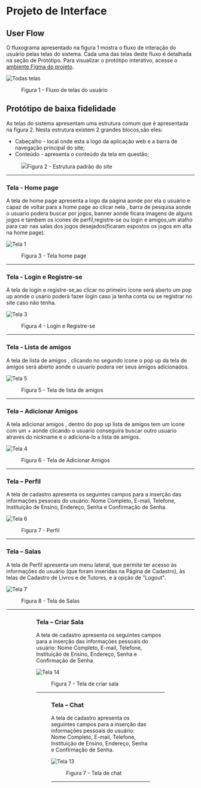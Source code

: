 
# Projeto de Interface


## User Flow

O fluxograma apresentado na figura 1 mostra o fluxo de interação do usuário pelas telas do sistema. Cada uma das telas deste fluxo é detalhada na seção de Protótipo. Para visualizar o protótipo interativo, acesse o <a href="https://www.figma.com/proto/hmYlDcIeb9Muq5sbxBzTqU/Untitled?type=design&node-id=1-2&t=YnjD1XUWNbGzugpF-1&scaling=contain&page-id=0%3A1&starting-point-node-id=1%3A2">ambiente Figma do projeto</a>.

 ![Todas telas ](https://github.com/ICEI-PUC-Minas-PMV-ADS/pmv-ads-2023-2-e1-proj-web-t4-group_4/assets/144962568/5abb6fb8-1b61-4763-ae14-8d2723bdd9a5)

  
<figure> 
    <figcaption>Figura 1 - Fluxo de telas do usuário
</figure> 


## Protótipo de baixa fidelidade

As telas do sistema apresentam uma estrutura comum que é apresentada na figura 2. Nesta estrutura existem 2 grandes blocos,são eles:
<ul>
  <li>Cabeçalho - local onde esta a logo da aplicação web e a barra de navegação principal do site;</li>
  <li>Conteúdo - apresenta o conteúdo da tela em questão;</li>

</ul>

<figure> 
  <img src="https://github.com/ICEI-PUC-Minas-PMV-ADS/pmv-ads-2023-2-e1-proj-web-t4-group_4/assets/144962568/5ab12922-b0c0-4490-bf20-f5773412b6bb)"
    <figcaption>Figura 2 - Estrutura padrão do site
</figure> 
<hr>

<h3><b>Tela - Home page</b></h3>
<p>A tela de home page apresenta a logo da página aonde por ela o usuário e capaz de voltar para a home page ao clicar nela , barra de pesquisa aonde o usuario podera buscar por jogos, banner aonde ficara imagens de alguns jogos e tambem os icones de perfil,registre-se ou login e amigos,um atalho para cair nas salas dos jogos desejados(ficaram espostos os jogos em alta na home page). </p>
  
![Tela 1](https://github.com/ICEI-PUC-Minas-PMV-ADS/pmv-ads-2023-2-e1-proj-web-t4-group_4/assets/144962568/63a52004-dc19-45b0-9f3e-0dae7a13c124)

<figure> 
  <figcaption>Figura 3 - Tela home page
</figure> 
<hr>


<h3><b>Tela - Login e Registre-se</b></h3>
<p>A tela de login e registre-se,ao clicar no primeiro icone será  aberto um pop up aonde o usario poderá fazer login caso ja tenha conta ou se registrar no site caso não tenha.</p>

 ![Tela 3](https://github.com/ICEI-PUC-Minas-PMV-ADS/pmv-ads-2023-2-e1-proj-web-t4-group_4/assets/144962568/c18f2b0d-b102-4834-93f2-86bf3af00240)
  
<figure> 
  <figcaption> Figura 4 - Login e Registre-se
</figure> 
<hr>

<h3><b>Tela - Lista de amigos</b></h3>
<p>A tela de lista de amigos , clicando no segundo icone o pop up da tela de amigos será aberto aonde o usuario podera ver seus amigos adicionados.</p>


![Tela 5](https://github.com/ICEI-PUC-Minas-PMV-ADS/pmv-ads-2023-2-e1-proj-web-t4-group_4/assets/144962568/1a5b0aac-5bfb-4db5-a74f-42c3ac41692d)


  
<figure>  
    <figcaption>Figura 5 - Tela de lista de amigos     
</figure> 
<hr>

<h3><b>Tela – Adicionar Amigos</b></h3>
<p>A tela adicionar amigos , dentro do pop up lista de amigos tem um icone com um + aonde clicando o usuario conseguira buscar outro usuario atraves do nickname e o adiciona-lo a lista de amigos. </p>
  
![Tela 4](https://github.com/ICEI-PUC-Minas-PMV-ADS/pmv-ads-2023-2-e1-proj-web-t4-group_4/assets/144962568/37a9631c-db56-4088-83d0-951ec22193d5)


<figure> 
    <figcaption>Figura 6 - Tela de Adicionar Amigos
</figure>
<hr>

<h3><b>Tela – Perfil</b></h3>
<p>A tela de cadastro apresenta os seguintes campos para a inserção das informações pessoais do usuário: Nome Completo, E-mail, Telefone, Instituição de Ensino, Endereço, Senha e Confirmação de Senha.</p>
  
 
  ![Tela 6](https://github.com/ICEI-PUC-Minas-PMV-ADS/pmv-ads-2023-2-e1-proj-web-t4-group_4/assets/144962568/c5ff8852-782a-465f-9798-cf94c30bef9d)


<figure> 
    <figcaption>Figura 7 - Perfil
</figure>
<hr> 
  
  <h3><b>Tela – Salas</b></h3>
<p>A tela de Perfil apresenta um menu lateral, que permite ter acesso às informações do usuário (que foram inseridas na Página de Cadastro), às telas de Cadastro de Livros e de Tutores, e à opção de "Logout".  </p>

  ![Tela 7](https://github.com/ICEI-PUC-Minas-PMV-ADS/pmv-ads-2023-2-e1-proj-web-t4-group_4/assets/144962568/d68ab21d-1c6d-4887-a292-d0155be87459)


<figure> 
    <figcaption>Figura 8 - Tela de Salas
</figure>
<hr>

  

<figure> 



  

<figure> 
<h3><b>Tela – Criar Sala</b></h3>
<p>A tela de cadastro apresenta os seguintes campos para a inserção das informações pessoais do usuário: Nome Completo, E-mail, Telefone, Instituição de Ensino, Endereço, Senha e Confirmação de Senha.</p>
  
 
 ![Tela 14](https://github.com/ICEI-PUC-Minas-PMV-ADS/pmv-ads-2023-2-e1-proj-web-t4-group_4/assets/144962568/2f65bf6a-bb26-4c53-a567-d79608d958bc)



<figure> 
    <figcaption>Figura 7 - Tela de criar sala
</figure>
<hr> 

<figure> 
<h3><b>Tela – Chat</b></h3>
<p>A tela de cadastro apresenta os seguintes campos para a inserção das informações pessoais do usuário: Nome Completo, E-mail, Telefone, Instituição de Ensino, Endereço, Senha e Confirmação de Senha.</p>
  
 
 ![Tela 13](https://github.com/ICEI-PUC-Minas-PMV-ADS/pmv-ads-2023-2-e1-proj-web-t4-group_4/assets/144962568/90a8d2ea-2940-4eca-9f66-35640c602301)



<figure> 
    <figcaption>Figura 7 - Tela de chat
</figure>
<hr> 
 
